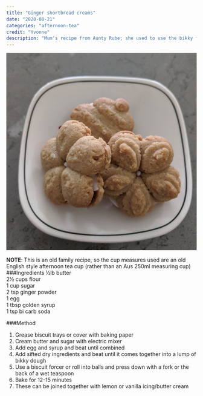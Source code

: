 ```yaml
---
title: "Ginger shortbread creams"
date: "2020-08-21"
categories: "afternoon-tea"
credit: "Yvonne"
description: "Mum's recipe from Aunty Rube; she used to use the bikky forcer for these.  If you don't have one, just roll a teaspoon full of mix into a ball and press the top with a fork.  Proper delicious"
---
```


![Ginger shortbread creams](./gingerCreams.jpg)

**NOTE**: This is an old family recipe, so the cup measures used are an old English style afternoon tea cup (rather than an Aus 250ml measuring cup)
###Ingredients
½lb butter  
2½ cups flour  
1 cup sugar  
2 tsp ginger powder  
1 egg  
1 tbsp golden syrup  
1 tsp bi carb soda

###Method

1. Grease biscuit trays or cover with baking paper
2. Cream butter and sugar with electric mixer
3. Add egg and syrup and beat until combined
4. Add sifted dry ingredients and beat until it comes together into a lump of bikky dough
5. Use a biscuit forcer or roll into balls and press down with a fork or the back of a wet teaspoon
6. Bake for 12-15 minutes
7. These can be joined together with lemon or vanilla icing/butter cream
